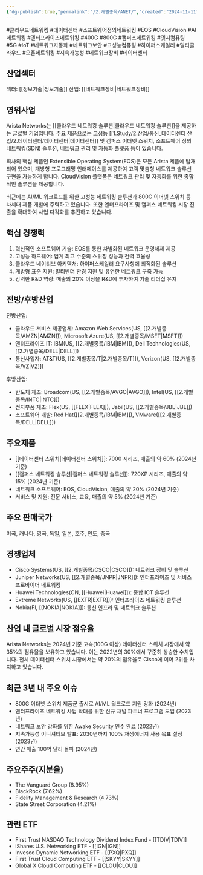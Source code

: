 ```yaml
---
{"dg-publish":true,"permalink":"/2.개별종목/ANET/","created":"2024-11-11T09:36:12.713+09:00","updated":"2025-06-03T20:05:57.668+09:00"}
---
```


#클라우드네트워킹 #데이터센터 #소프트웨어정의네트워킹 #EOS #CloudVision #AI네트워킹 #엔터프라이즈네트워킹 #400G #800G #캠퍼스네트워킹 #엣지컴퓨팅 #5G #IoT #네트워크자동화 #네트워크보안 #고성능컴퓨팅 #하이퍼스케일러 #멀티클라우드 #오픈네트워킹 #지속가능성 #네트워크장비 #데이터센터 

## 산업섹터

섹터: [[정보기술\|정보기술]]
산업: [[네트워크장비\|네트워크장비]]

## 영위사업

Arista Networks는 [[클라우드 네트워킹 솔루션\|클라우드 네트워킹 솔루션]]을 제공하는 글로벌 기업입니다. 주요 제품으로는 고성능 [[1.Study/2.산업/통신_데이터센터 산업/2.데이터센터/데이터센터\|데이터센터]] 및 캠퍼스 이더넷 스위치, 소프트웨어 정의 네트워킹(SDN) 솔루션, 네트워크 관리 및 자동화 플랫폼 등이 있습니다.

회사의 핵심 제품인 Extensible Operating System(EOS)은 모든 Arista 제품에 탑재되어 있으며, 개방형 프로그래밍 인터페이스를 제공하여 고객 맞춤형 네트워크 솔루션 구현을 가능하게 합니다. CloudVision 플랫폼은 네트워크 관리 및 자동화를 위한 종합적인 솔루션을 제공합니다.

최근에는 AI/ML 워크로드를 위한 고성능 네트워킹 솔루션과 800G 이더넷 스위치 등 차세대 제품 개발에 주력하고 있습니다. 또한 엔터프라이즈 및 캠퍼스 네트워킹 시장 진출을 확대하여 사업 다각화를 추진하고 있습니다.

## 핵심 경쟁력

1. 혁신적인 소프트웨어 기술: EOS를 통한 차별화된 네트워크 운영체제 제공
2. 고성능 하드웨어: 업계 최고 수준의 스위칭 성능과 전력 효율성
3. 클라우드 네이티브 아키텍처: 하이퍼스케일러 요구사항에 최적화된 솔루션
4. 개방형 표준 지원: 멀티벤더 환경 지원 및 유연한 네트워크 구축 가능
5. 강력한 R&D 역량: 매출의 20% 이상을 R&D에 투자하여 기술 리더십 유지

## 전방/후방산업

전방산업:

- 클라우드 서비스 제공업체: Amazon Web Services(US, [[2.개별종목/AMZN\|AMZN]]), Microsoft Azure(US, [[2.개별종목/MSFT\|MSFT]])
- 엔터프라이즈 IT: IBM(US, [[2.개별종목/IBM\|IBM]]), Dell Technologies(US, [[2.개별종목/DELL\|DELL]])
- 통신사업자: AT&T(US, [[2.개별종목/T\|2.개별종목/T]]), Verizon(US, [[2.개별종목/VZ\|VZ]])

후방산업:

- 반도체 제조: Broadcom(US, [[2.개별종목/AVGO\|AVGO]]), Intel(US, [[2.개별종목/INTC\|INTC]])
- 전자부품 제조: Flex(US, [[FLEX\|FLEX]]), Jabil(US, [[2.개별종목/JBL\|JBL]])
- 소프트웨어 개발: Red Hat([[2.개별종목/IBM\|IBM]]), VMware([[2.개별종목/DELL\|DELL]])

## 주요제품

- [[데이터센터 스위치\|데이터센터 스위치]]: 7000 시리즈, 매출의 약 60% (2024년 기준)
- [[캠퍼스 네트워킹 솔루션\|캠퍼스 네트워킹 솔루션]]: 720XP 시리즈, 매출의 약 15% (2024년 기준)
- 네트워크 소프트웨어: EOS, CloudVision, 매출의 약 20% (2024년 기준)
- 서비스 및 지원: 전문 서비스, 교육, 매출의 약 5% (2024년 기준)

## 주요 판매국가

미국, 캐나다, 영국, 독일, 일본, 호주, 인도, 중국

## 경쟁업체

- Cisco Systems(US, [[2.개별종목/CSCO\|CSCO]]): 네트워크 장비 및 솔루션
- Juniper Networks(US, [[2.개별종목/JNPR\|JNPR]]): 엔터프라이즈 및 서비스 프로바이더 네트워킹
- Huawei Technologies(CN, [[Huawei\|Huawei]]): 종합 ICT 솔루션
- Extreme Networks(US, [[EXTR\|EXTR]]): 엔터프라이즈 네트워킹 솔루션
- Nokia(FI, [[NOKIA\|NOKIA]]): 통신 인프라 및 네트워크 솔루션

## 산업 내 글로벌 시장 점유율

Arista Networks는 2024년 기준 고속(100G 이상) 데이터센터 스위치 시장에서 약 35%의 점유율을 보유하고 있습니다. 이는 2022년의 30%에서 꾸준히 상승한 수치입니다. 전체 데이터센터 스위치 시장에서는 약 20%의 점유율로 Cisco에 이어 2위를 차지하고 있습니다.

## 최근 3년 내 주요 이슈

- 800G 이더넷 스위치 제품군 출시로 AI/ML 워크로드 지원 강화 (2024년)
- 엔터프라이즈 네트워킹 사업 확대를 위한 신규 채널 파트너 프로그램 도입 (2023년)
- 네트워크 보안 강화를 위한 Awake Security 인수 완료 (2022년)
- 지속가능성 이니셔티브 발표: 2030년까지 100% 재생에너지 사용 목표 설정 (2023년)
- 연간 매출 100억 달러 돌파 (2024년)

## 주요주주(지분율)

- The Vanguard Group (8.95%)
- BlackRock (7.62%)
- Fidelity Management & Research (4.73%)
- State Street Corporation (4.21%)

## 관련 ETF

- First Trust NASDAQ Technology Dividend Index Fund - [[TDIV\|TDIV]]
- iShares U.S. Networking ETF - [[IGN\|IGN]]
- Invesco Dynamic Networking ETF - [[PXQ\|PXQ]]
- First Trust Cloud Computing ETF - [[SKYY\|SKYY]]
- Global X Cloud Computing ETF - [[CLOU\|CLOU]]